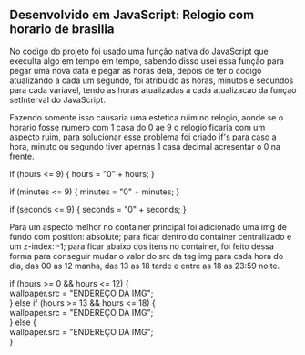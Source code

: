 
<h2> Desenvolvido em JavaScript: Relogio com horario de brasilia </h2>

<p>No codigo do projeto foi usado uma função nativa do JavaScript que execulta algo em tempo em tempo, sabendo disso usei essa função para pegar uma nova data e pegar as horas dela, depois de ter o codigo atualizando a cada um segundo, foi atribuido as horas, minutos e secundos para cada variavel, tendo as horas atualizadas a cada atualizacao da funçao setInterval do JavaScript.</p>

<p>Fazendo somente isso causaria uma estetica ruim no relogio, aonde se o horario fosse numero com 1 casa do 0 ae 9 o relogio ficaria com um aspecto ruim, para solucionar esse problema foi criado if's para caso a hora, minuto ou segundo tiver apernas 1 casa decimal acresentar o 0 na frente. </p>

<p> 

if (hours <= 9) {
      hours = "0" + hours;
    }

</p>

<p> 

 if (minutes <= 9) {
      minutes = "0" + minutes;
    }

</p>

<p> 

 if (seconds <= 9) {
      seconds = "0" + seconds;
    }

</p>

<p>Para um aspecto melhor no container principal foi adicionado uma img de fundo com position: absolute; para ficar dentro do container centralizado e um z-index: -1; para ficar abaixo dos itens no container, foi feito dessa forma para conseguir mudar o valor do src da tag img para cada hora do dia, das 00 as 12 manha, das 13 as 18 tarde e entre as 18 as 23:59 noite.  </p>

<p> 

if (hours >= 0 && hours <= 12) { <br>
        wallpaper.src = "ENDEREÇO DA IMG"; <br>
    } else if (hours >= 13 && hours <= 18) { <br>
        wallpaper.src = "ENDEREÇO DA IMG"; <br>
    } else { <br>
      wallpaper.src = "ENDEREÇO DA IMG"; <br>
    }
</p>
